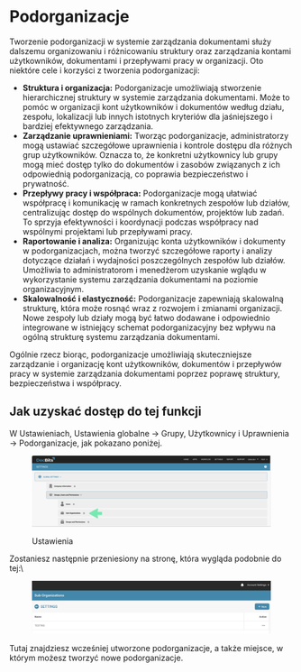 # Podorganizacje

Tworzenie podorganizacji w systemie zarządzania dokumentami służy dalszemu organizowaniu i różnicowaniu struktury oraz zarządzania kontami użytkowników, dokumentami i przepływami pracy w organizacji. Oto niektóre cele i korzyści z tworzenia podorganizacji:

* **Struktura i organizacja:** Podorganizacje umożliwiają stworzenie hierarchicznej struktury w systemie zarządzania dokumentami. Może to pomóc w organizacji kont użytkowników i dokumentów według działu, zespołu, lokalizacji lub innych istotnych kryteriów dla jaśniejszego i bardziej efektywnego zarządzania.
* **Zarządzanie uprawnieniami:** Tworząc podorganizacje, administratorzy mogą ustawiać szczegółowe uprawnienia i kontrole dostępu dla różnych grup użytkowników. Oznacza to, że konkretni użytkownicy lub grupy mogą mieć dostęp tylko do dokumentów i zasobów związanych z ich odpowiednią podorganizacją, co poprawia bezpieczeństwo i prywatność.
* **Przepływy pracy i współpraca:** Podorganizacje mogą ułatwiać współpracę i komunikację w ramach konkretnych zespołów lub działów, centralizując dostęp do wspólnych dokumentów, projektów lub zadań. To sprzyja efektywności i koordynacji podczas współpracy nad wspólnymi projektami lub przepływami pracy.
* **Raportowanie i analiza:** Organizując konta użytkowników i dokumenty w podorganizacjach, można tworzyć szczegółowe raporty i analizy dotyczące działań i wydajności poszczególnych zespołów lub działów. Umożliwia to administratorom i menedżerom uzyskanie wglądu w wykorzystanie systemu zarządzania dokumentami na poziomie organizacyjnym.
* **Skalowalność i elastyczność:** Podorganizacje zapewniają skalowalną strukturę, która może rosnąć wraz z rozwojem i zmianami organizacji. Nowe zespoły lub działy mogą być łatwo dodawane i odpowiednio integrowane w istniejący schemat podorganizacyjny bez wpływu na ogólną strukturę systemu zarządzania dokumentami.

Ogólnie rzecz biorąc, podorganizacje umożliwiają skuteczniejsze zarządzanie i organizację kont użytkowników, dokumentów i przepływów pracy w systemie zarządzania dokumentami poprzez poprawę struktury, bezpieczeństwa i współpracy.

## Jak uzyskać dostęp do tej funkcji

W Ustawieniach, Ustawienia globalne → Grupy, Użytkownicy i Uprawnienia → Podorganizacje, jak pokazano poniżej.

<figure><img src="../../../../../.gitbook/assets/image (56).png" alt=""><figcaption><p>Ustawienia</p></figcaption></figure>

Zostaniesz następnie przeniesiony na stronę, która wygląda podobnie do tej:\

<figure><img src="../../../../../.gitbook/assets/image (58).png" alt=""><figcaption></figcaption></figure>

Tutaj znajdziesz wcześniej utworzone podorganizacje, a także miejsce, w którym możesz tworzyć nowe podorganizacje.